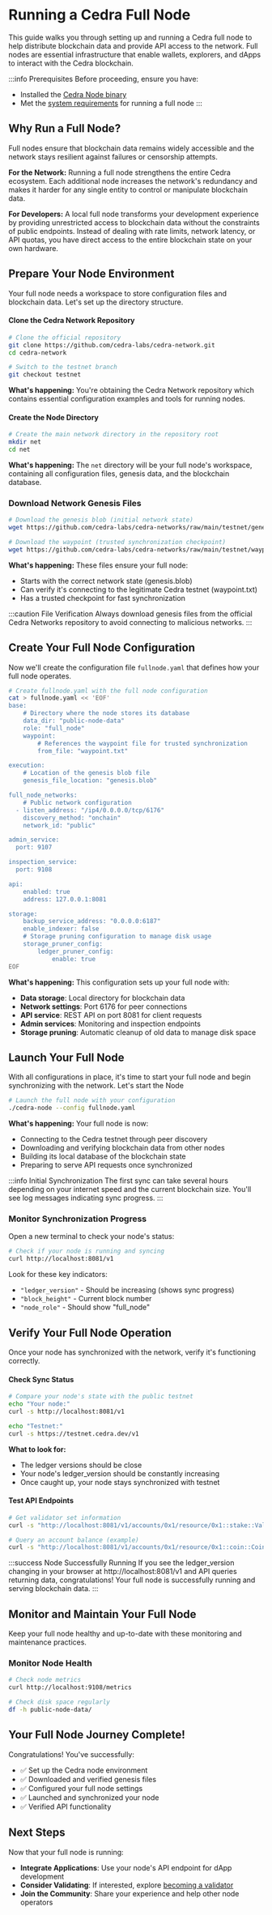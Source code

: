 # Running a Cedra Full Node

This guide walks you through setting up and running a Cedra full node to help distribute blockchain data and provide API access to the network. Full nodes are essential infrastructure that enable wallets, explorers, and dApps to interact with the Cedra blockchain.

:::info Prerequisites
Before proceeding, ensure you have:
- Installed the [Cedra Node binary](/nodes/cedra-node)
- Met the [system requirements](/nodes/requirements) for running a full node
:::

## Why Run a Full Node?

Full nodes ensure that blockchain data remains widely accessible and the network stays resilient against failures or censorship attempts.

**For the Network:**
Running a full node strengthens the entire Cedra ecosystem. Each additional node increases the network's redundancy and makes it harder for any single entity to control or manipulate blockchain data.

**For Developers:**
A local full node transforms your development experience by providing unrestricted access to blockchain data without the constraints of public endpoints. Instead of dealing with rate limits, network latency, or API quotas, you have direct access to the entire blockchain state on your own hardware.

## Prepare Your Node Environment

Your full node needs a workspace to store configuration files and blockchain data. Let's set up the directory structure.

#### Clone the Cedra Network Repository

```bash
# Clone the official repository
git clone https://github.com/cedra-labs/cedra-network.git
cd cedra-network

# Switch to the testnet branch
git checkout testnet
```

**What's happening:** You're obtaining the Cedra Network repository which contains essential configuration examples and tools for running nodes.

#### Create the Node Directory

```bash
# Create the main network directory in the repository root
mkdir net
cd net
```

**What's happening:** The `net` directory will be your full node's workspace, containing all configuration files, genesis data, and the blockchain database.

### Download Network Genesis Files

```bash
# Download the genesis blob (initial network state)
wget https://github.com/cedra-labs/cedra-networks/raw/main/testnet/genesis.blob

# Download the waypoint (trusted synchronization checkpoint)
wget https://github.com/cedra-labs/cedra-networks/raw/main/testnet/waypoint.txt
```

**What's happening:** These files ensure your full node:
- Starts with the correct network state (genesis.blob)
- Can verify it's connecting to the legitimate Cedra testnet (waypoint.txt)
- Has a trusted checkpoint for fast synchronization

:::caution File Verification
Always download genesis files from the official Cedra Networks repository to avoid connecting to malicious networks.
:::

## Create Your Full Node Configuration

Now we'll create the configuration file `fullnode.yaml` that defines how your full node operates.

```bash
# Create fullnode.yaml with the full node configuration
cat > fullnode.yaml << 'EOF'
base:
    # Directory where the node stores its database
    data_dir: "public-node-data"
    role: "full_node"
    waypoint:
        # References the waypoint file for trusted synchronization
        from_file: "waypoint.txt"

execution:
    # Location of the genesis blob file
    genesis_file_location: "genesis.blob"

full_node_networks:
    # Public network configuration
  - listen_address: "/ip4/0.0.0.0/tcp/6176"
    discovery_method: "onchain"
    network_id: "public"

admin_service:
  port: 9107

inspection_service:
  port: 9108

api:
    enabled: true
    address: 127.0.0.1:8081

storage:
    backup_service_address: "0.0.0.0:6187"
    enable_indexer: false
    # Storage pruning configuration to manage disk usage
    storage_pruner_config:
        ledger_pruner_config:
            enable: true
EOF
```

**What's happening:** This configuration sets up your full node with:
- **Data storage**: Local directory for blockchain data
- **Network settings**: Port 6176 for peer connections
- **API service**: REST API on port 8081 for client requests
- **Admin services**: Monitoring and inspection endpoints
- **Storage pruning**: Automatic cleanup of old data to manage disk space

## Launch Your Full Node

With all configurations in place, it's time to start your full node and begin synchronizing with the network.
Let's start the Node

```bash
# Launch the full node with your configuration
./cedra-node --config fullnode.yaml
```

**What's happening:** Your full node is now:
- Connecting to the Cedra testnet through peer discovery
- Downloading and verifying blockchain data from other nodes
- Building its local database of the blockchain state
- Preparing to serve API requests once synchronized

:::info Initial Synchronization
The first sync can take several hours depending on your internet speed and the current blockchain size. You'll see log messages indicating sync progress.
:::

### Monitor Synchronization Progress

Open a new terminal to check your node's status:

```bash
# Check if your node is running and syncing
curl http://localhost:8081/v1
```

Look for these key indicators:
- `"ledger_version"` - Should be increasing (shows sync progress)
- `"block_height"` - Current block number
- `"node_role"` - Should show "full_node"

## Verify Your Full Node Operation

Once your node has synchronized with the network, verify it's functioning correctly.

#### Check Sync Status

```bash
# Compare your node's state with the public testnet
echo "Your node:"
curl -s http://localhost:8081/v1

echo "Testnet:"
curl -s https://testnet.cedra.dev/v1
```

**What to look for:**
- The ledger versions should be close
- Your node's ledger_version should be constantly increasing
- Once caught up, your node stays synchronized with testnet

#### Test API Endpoints

```bash
# Get validator set information
curl -s "http://localhost:8081/v1/accounts/0x1/resource/0x1::stake::ValidatorSet"

# Query an account balance (example)
curl -s "http://localhost:8081/v1/accounts/0x1/resource/0x1::coin::CoinInfo<0x1::cedra_coin::CedraCoin>"
```

:::success Node Successfully Running
If you see the ledger_version changing in your browser at http://localhost:8081/v1 and API queries returning data, congratulations! Your full node is successfully running and serving blockchain data.
:::

## Monitor and Maintain Your Full Node

Keep your full node healthy and up-to-date with these monitoring and maintenance practices.

### Monitor Node Health

```bash
# Check node metrics
curl http://localhost:9108/metrics

# Check disk space regularly
df -h public-node-data/
```

## Your Full Node Journey Complete!

Congratulations! You've successfully:
- ✅ Set up the Cedra node environment
- ✅ Downloaded and verified genesis files
- ✅ Configured your full node settings
- ✅ Launched and synchronized your node
- ✅ Verified API functionality

## Next Steps

Now that your full node is running:

- **Integrate Applications**: Use your node's API endpoint for dApp development
- **Consider Validating**: If interested, explore [becoming a validator](/nodes/validator-setup)
- **Join the Community**: Share your experience and help other node operators